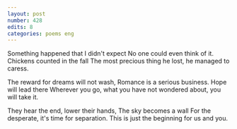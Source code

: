 ```yaml
---
layout: post
number: 428
edits: 8
categories: poems eng
---
```


Something happened that I didn't expect
No one could even think of it.
Chickens counted in the fall
The most precious thing he lost, he managed to caress.

The reward for dreams will not wash,
Romance is a serious business.
Hope will lead there
Wherever you go, what you have not wondered about, you will take it.

They hear the end, lower their hands,
The sky becomes a wall
For the desperate, it's time for separation.
This is just the beginning for us and you.
